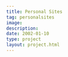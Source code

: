 ```yaml
---
title: Personal Sites
tag: personalsites
image: 
description: 
date: 2002-01-10
type: project
layout: project.html
---
```



